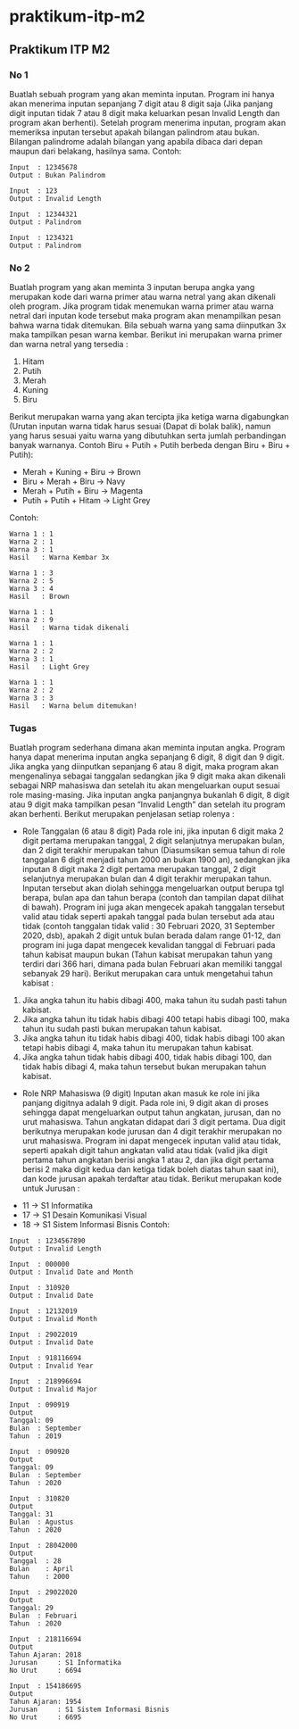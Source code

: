# praktikum-itp-m2
## Praktikum ITP M2

### No 1
Buatlah sebuah program yang akan meminta inputan. Program ini hanya akan menerima inputan sepanjang 7 digit atau 8 digit saja (Jika panjang digit inputan tidak 7 atau 8 digit maka keluarkan pesan Invalid Length dan program akan berhenti). Setelah program menerima inputan, program akan memeriksa inputan tersebut apakah bilangan palindrom atau bukan. Bilangan palindrome adalah bilangan yang apabila dibaca dari depan maupun dari belakang, hasilnya sama. Contoh:
```
Input  : 12345678
Output : Bukan Palindrom
 
Input  : 123
Output : Invalid Length
 
Input  : 12344321
Output : Palindrom
 
Input  : 1234321
Output : Palindrom
```

### No 2
Buatlah program yang akan meminta 3 inputan berupa angka yang merupakan  kode dari warna primer atau warna netral yang akan dikenali oleh program. Jika program tidak menemukan warna primer atau warna netral dari inputan kode tersebut maka program akan menampilkan pesan bahwa warna tidak ditemukan. Bila sebuah warna yang sama diinputkan 3x maka tampilkan pesan warna kembar.
Berikut ini merupakan warna primer dan warna netral yang tersedia : 
1. Hitam 
2. Putih 
3. Merah  
4. Kuning 
5. Biru

Berikut merupakan warna yang akan tercipta jika ketiga warna digabungkan (Urutan inputan warna tidak harus sesuai (Dapat di bolak balik), namun yang harus sesuai yaitu warna yang dibutuhkan serta jumlah perbandingan banyak warnanya. Contoh Biru + Putih + Putih berbeda dengan Biru + Biru + Putih):
* Merah  + Kuning  + Biru   → Brown
* Biru   + Merah   + Biru   → Navy
* Merah  + Putih   + Biru   → Magenta
* Putih  + Putih   + Hitam  → Light Grey

Contoh:
```
Warna 1 : 1
Warna 2 : 1
Warna 3 : 1
Hasil   : Warna Kembar 3x

Warna 1 : 3
Warna 2 : 5
Warna 3 : 4
Hasil   : Brown

Warna 1 : 1
Warna 2 : 9
Hasil   : Warna tidak dikenali

Warna 1 : 1
Warna 2 : 2
Warna 3 : 1
Hasil   : Light Grey

Warna 1 : 1
Warna 2 : 2
Warna 3 : 3
Hasil   : Warna belum ditemukan!
```

### Tugas
Buatlah program sederhana dimana akan meminta inputan angka. Program hanya dapat menerima inputan angka sepanjang 6 digit, 8 digit  dan 9 digit. Jika angka yang diinputkan sepanjang 6 atau 8 digit, maka program akan mengenalinya sebagai tanggalan sedangkan jika 9 digit maka akan dikenali sebagai NRP mahasiswa dan setelah itu akan mengeluarkan ouput sesuai role masing-masing. Jika inputan angka panjangnya bukanlah 6 digit, 8 digit atau 9 digit maka tampilkan pesan “Invalid Length” dan setelah itu program akan berhenti. Berikut merupakan penjelasan setiap rolenya : 
* Role Tanggalan (6 atau 8 digit) 
Pada role ini, jika inputan 6 digit maka 2 digit pertama merupakan tanggal, 2 digit selanjutnya merupakan bulan, dan 2 digit terakhir merupakan tahun (Diasumsikan semua tahun di role tanggalan 6 digit menjadi tahun 2000 an bukan 1900 an), sedangkan jika inputan 8 digit maka 2 digit pertama merupakan tanggal, 2 digit selanjutnya merupakan bulan dan 4 digit terakhir merupakan tahun. Inputan tersebut akan diolah sehingga mengeluarkan output berupa tgl berapa, bulan apa dan tahun berapa (contoh dan tampilan dapat dilihat di bawah). Program ini juga akan mengecek apakah tanggalan tersebut valid atau tidak seperti apakah tanggal pada bulan tersebut ada atau tidak (contoh tanggalan tidak valid : 30 Februari 2020, 31 September 2020, dsb), apakah 2 digit untuk bulan berada dalam range 01-12, dan program ini juga dapat mengecek kevalidan tanggal di Februari pada tahun kabisat maupun bukan (Tahun kabisat merupakan tahun yang terdiri dari 366 hari, dimana pada bulan Februari akan memiliki tanggal sebanyak 29 hari).
Berikut merupakan cara untuk mengetahui tahun kabisat : 
1. Jika angka tahun itu habis dibagi 400, maka tahun itu sudah pasti tahun kabisat. 
2. Jika angka tahun itu tidak habis dibagi 400 tetapi habis dibagi 100, maka tahun itu sudah pasti 
bukan merupakan tahun kabisat. 
3. Jika angka tahun itu tidak habis dibagi 400, tidak habis dibagi 100 akan tetapi habis dibagi 4, maka 
tahun itu merupakan tahun kabisat. 
4. Jika angka tahun tidak habis dibagi 400, tidak habis dibagi 100, dan tidak habis dibagi 4, maka 
tahun tersebut bukan merupakan tahun kabisat.  
* Role NRP Mahasiswa (9 digit) 
Inputan akan masuk ke role ini jika panjang digitnya adalah 9 digit. Pada role ini, 9 digit akan di proses sehingga dapat mengeluarkan output tahun angkatan, jurusan, dan no urut mahasiswa. Tahun angkatan didapat dari 3 digit pertama. Dua digit berikutnya merupakan kode jurusan dan 4 digit terakhir merupakan no urut mahasiswa. Program ini dapat mengecek inputan valid atau tidak, seperti apakah digit tahun angkatan valid atau tidak (valid jika digit pertama tahun angkatan berisi angka 1 atau 2, dan jika digit pertama berisi 2 maka digit kedua dan ketiga tidak boleh diatas tahun saat ini), dan kode jurusan apakah terdaftar atau tidak.
Berikut merupakan kode untuk Jurusan :
- 11  → S1 Informatika
- 17  → S1 Desain Komunikasi Visual 
- 18  → S1 Sistem Informasi Bisnis
Contoh:
```
Input  : 1234567890
Output : Invalid Length

Input  : 000000
Output : Invalid Date and Month

Input  : 310920
Output : Invalid Date

Input  : 12132019
Output : Invalid Month

Input  : 29022019
Output : Invalid Date

Input  : 918116694
Output : Invalid Year

Input  : 218996694
Output : Invalid Major

Input  : 090919
Output
Tanggal: 09
Bulan  : September
Tahun  : 2019

Input  : 090920
Output
Tanggal: 09
Bulan  : September
Tahun  : 2020

Input  : 310820
Output
Tanggal: 31
Bulan  : Agustus
Tahun  : 2020

Input  : 28042000
Output
Tanggal  : 28
Bulan    : April
Tahun    : 2000

Input  : 29022020
Output
Tanggal: 29
Bulan  : Februari
Tahun  : 2020

Input  : 218116694
Output
Tahun Ajaran: 2018
Jurusan     : S1 Informatika
No Urut     : 6694

Input  : 154186695
Output
Tahun Ajaran: 1954
Jurusan     : S1 Sistem Informasi Bisnis
No Urut     : 6695
```
